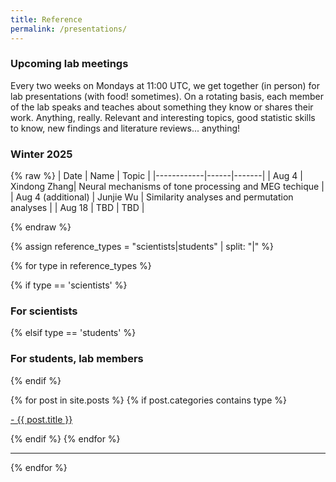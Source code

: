 ```yaml
---
title: Reference
permalink: /presentations/
---
```


### Upcoming lab meetings

Every two weeks on Mondays at 11:00 UTC, we get together (in person) for lab presentations (with food! sometimes).
On a rotating basis, each member of the lab speaks and teaches about something they know or shares their work. 
Anything, really. Relevant and interesting topics, good statistic skills to know, new findings and literature reviews... anything!

### Winter 2025
{% raw %}
| Date       | Name | Topic |
|------------|------|-------|
| Aug 4      | Xindong Zhang| Neural mechanisms of tone processing and MEG techique |
| Aug 4 (additional) | Junjie Wu  | Similarity analyses and permutation analyses   |
| Aug 18      | TBD | TBD |


{% endraw %}



{% assign reference_types = "scientists|students" | split: "|" %}

{% for type in reference_types %}

{% if type == 'scientists' %}
### **For scientists**
 {% elsif type == 'students' %}
### **For students, lab members**
{% endif %}

<div class="content list">
  {% for post in site.posts %}
    {% if post.categories contains type %}
    <div class="list-item">
      <p class="list-post-title">
        <a href="{{ site.baseurl }}{{ post.url }}">- {{ post.title }}</a>
      </p>
    </div>
    {% endif %}
  {% endfor %}
</div>

<hr>
{% endfor %}

